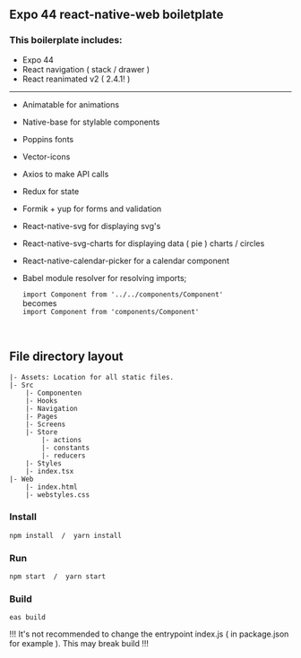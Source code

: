 
## Expo 44 react-native-web boiletplate


### This boilerplate includes:
- Expo 44
- React navigation ( stack / drawer )
- React reanimated v2 ( 2.4.1! )
---
- Animatable for animations
- Native-base for stylable components
- Poppins fonts
- Vector-icons
- Axios to make API calls
- Redux for state
- Formik + yup for forms and validation
- React-native-svg for displaying svg's
- React-native-svg-charts for displaying data ( pie ) charts / circles
- React-native-calendar-picker for a calendar component
- Babel module resolver for resolving imports;  
  
  ```import Component from '../../components/Component'```  
  becomes  
  ```import Component from 'components/Component'```
<br/>

## File directory layout
```
|- Assets: Location for all static files.
|- Src
    |- Componenten
    |- Hooks     
    |- Navigation
    |- Pages
    |- Screens
    |- Store
        |- actions 
        |- constants
        |- reducers            
    |- Styles
    |- index.tsx
|- Web
    |- index.html
    |- webstyles.css
```

### Install
```npm install  /  yarn install```  

### Run
```npm start  /  yarn start```

### Build
```eas build```

!!! It's not recommended to change the entrypoint index.js ( in package.json for example ). This may break build !!!
